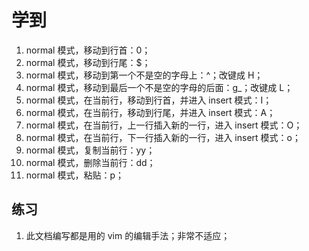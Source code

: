# 学到

1. normal 模式，移动到行首：0；
2. normal 模式，移动到行尾：$；
3. normal 模式，移动到第一个不是空的字母上：^；改键成 H；
4. normal 模式，移动到最后一个不是空的字母的后面：g\_；改键成 L；
5. normal 模式，在当前行，移动到行首，并进入 insert 模式：I；
6. normal 模式，在当前行，移动到行尾，并进入 insert 模式：A；
7. normal 模式，在当前行，上一行插入新的一行，进入 insert 模式：O；
8. normal 模式，在当前行，下一行插入新的一行，进入 insert 模式：o；
9. normal 模式，复制当前行：yy；
10. normal 模式，删除当前行：dd；
11. normal 模式，粘贴：p；

## 练习

1. 此文档编写都是用的 vim 的编辑手法；非常不适应；
